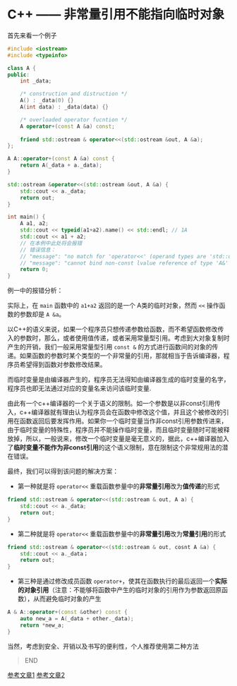 # C++ —— 非常量引用不能指向临时对象

首先来看一个例子

```cpp
#include <iostream>
#include <typeinfo>

class A {
public: 
    int _data;

    /* construction and distruction */
    A() : _data(0) {}
    A(int data) : _data(data) {}

    /* overloaded operator fucntion */
    A operator+(const A &a) const;
    
    friend std::ostream & operator<<(std::ostream &out, A &a);
};

A A::operator+(const A &a) const {
    return A(_data + a._data);
}

std::ostream &operator<<(std::ostream &out, A &a) {
    std::cout << a._data;
    return out;
}

int main() {
    A a1, a2;
    std::cout << typeid(a1+a2).name() << std::endl; // 1A
    std::cout << a1 + a2;
    // 在本例中此处将会报错
    // 错误信息：	
    // "message": "no match for 'operator<<' (operand types are 'std::ostream' {aka 'std::basic_ostream<char>'} and 'A')",
    // "message": "cannot bind non-const lvalue reference of type 'A&' to an rvalue of type 'A'",
    return 0;
}
```

例一中的报错分析：

实际上，在 `main` 函数中的 `a1+a2` 返回的是一个 A类的临时对象，然而 `<<` 操作函数的参数却是 `A &a`。

以C++的语义来说，如果一个程序员只想传递参数给函数，而不希望函数修改传入的参数时，那么，或者使用值传递，或者采用常量型引用。考虑到大对象复制时产生的开销，我们一般采用常量型引用 `const &` 的方式进行函数间的对象的传递。如果函数的参数时某个类型的一个非常量的引用，那就相当于告诉编译器，程序员希望得到函数对参数修改结果。

而临时变量是由编译器产生的，程序员无法得知由编译器生成的临时变量的名字，程序员也即无法通过对应的变量名来访问该临时变量.

由此有一个c++编译器的一个关于语义的限制。如一个参数是以非const引用传入，c++编译器就有理由认为程序员会在函数中修改这个值，并且这个被修改的引用在函数返回后要发挥作用。如果你一个临时变量当作非const引用参数传进来，由于临时变量的特殊性，程序员并不能操作临时变量，而且临时变量随时可能被释放掉，所以，一般说来，修改一个临时变量是毫无意义的，据此，c++编译器加入了**临时变量不能作为非const引用**的这个语义限制，意在限制这个非常规用法的潜在错误。


最终，我们可以得到该问题的解决方案：

- 第一种就是将 `operator<<` 重载函数参量中的**非常量引用**改为**值传递**的形式
```cpp
friend std::ostream & operator<<(std::ostream & out, A a) {
    std::cout << a._data;
    return out;
}
```

- 第二种就是将 `operator<<` 重载函数参量中的**非常量引用**改为**常量引用**的形式
```cpp
friend std::ostream & operator<<(std::ostream & out, cosnt A &a) {
    std::cout << a._data；
    return out;
}
```

- 第三种是通过修改成员函数 `operator+`，使其在函数执行的最后返回一个**实际的对象引用**（注意：不能够将函数中产生的临时对象的引用作为参数返回原函数），从而避免临时对象的产生
```cpp
A & A::operator+(const &other) const {
    auto new_a = A(_data + other._data);
    return *new_a;
}
```

当然，考虑到安全、开销以及书写的便利性，个人推荐使用第二种方法

> END

[参考文章1](https://www.cnblogs.com/BensonLaur/p/5234555.html)
[参考文章2](https://www.cnblogs.com/dongzhiquan/p/3222083.html)